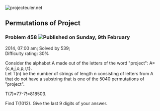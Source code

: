 ![projecteuler.net](images/print_page_logo.png)

## Permutations of Project

### Problem 458 ![](images/icon_info.png)Published on Sunday, 9th February
2014, 07:00 am; Solved by 539;  
Difficulty rating: 30%

Consider the alphabet A made out of the letters of the word "project":
A={c,e,j,o,p,r,t}.  
Let T(n) be the number of strings of length n consisting of letters from A
that do not have a substring that is one of the 5040 permutations of
"project".

T(7)=77-7!=818503.

Find T(1012). Give the last 9 digits of your answer.

  
  

